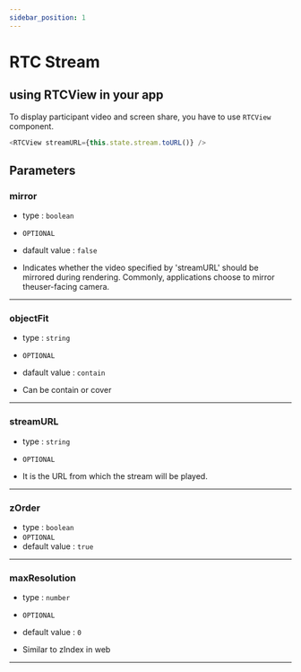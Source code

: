 ```yaml
---
sidebar_position: 1
---
```


# RTC Stream

## using RTCView in your app

To display participant video and screen share, you have to use `RTCView` component.

```javascript title="Using RTCView"
<RTCView streamURL={this.state.stream.toURL()} />
```

## Parameters

### mirror

- type : `boolean`
- `OPTIONAL`
- dafault value : `false`

- Indicates whether the video specified by 'streamURL' should be mirrored during rendering. Commonly, applications choose to mirror theuser-facing camera.

---

### objectFit

- type : `string`
- `OPTIONAL`
- dafault value : `contain`

- Can be contain or cover

---

### streamURL

- type : `string`
- `OPTIONAL`

- It is the URL from which the stream will be played.

---

### zOrder

- type : `boolean`
- `OPTIONAL`
- default value : `true`

---

### maxResolution

- type : `number`
- `OPTIONAL`
- default value : `0`

- Similar to zIndex in web

---
